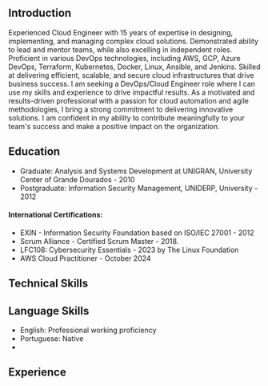 ## Introduction

Experienced Cloud Engineer with 15 years of expertise in designing, implementing, and managing complex cloud solutions. Demonstrated ability to lead and mentor teams, while also excelling in independent roles. 
Proficient in various DevOps technologies, including AWS, GCP, Azure DevOps, Terraform, Kubernetes, Docker, Linux, Ansible, and Jenkins. Skilled at delivering efficient, scalable, and secure cloud infrastructures that drive business success. 
I am seeking a DevOps/Cloud Engineer role where I can use my skills and experience to drive impactful results. As a motivated and results-driven professional with a passion for cloud automation and agile methodologies, I bring a strong commitment to delivering innovative solutions. I am confident in my ability to contribute meaningfully to your team's success and make a positive impact on the organization.

## Education
- Graduate: Analysis and Systems Development at UNIGRAN, University Center of Grande Dourados - 2010
- Postgraduate: Information Security Management, UNIDERP, University - 2012
  
#### International Certifications: 
- EXIN - Information Security Foundation based on ISO/IEC 27001 - 2012
- Scrum Alliance - Certified Scrum Master - 2018.
- LFC108: Cybersecurity Essentials - 2023 by The Linux Foundation
- AWS Cloud Practitioner - October 2024

## Technical Skills

## Language Skills
- English: Professional working proficiency
- Portuguese: Native
- 
## Experience
<!--
**AnselmoPfeifer/AnselmoPfeifer** is a ✨ _special_ ✨ repository because its `README.md` (this file) appears on your GitHub profile.

Here are some ideas to get you started:

- 🔭 I’m currently working on ...
- 🌱 I’m currently learning ...
- 👯 I’m looking to collaborate on ...
- 🤔 I’m looking for help with ...
- 💬 Ask me about ...
- 📫 How to reach me: ...
- 😄 Pronouns: ...
- ⚡ Fun fact: ...
-->
